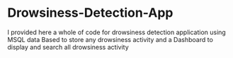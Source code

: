 # Drowsiness-Detection-App
I provided here a whole of code for drowsiness detection application using MSQL data Based to store any drowsiness activity and a Dashboard to display and search all drowsiness activity 
